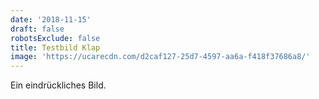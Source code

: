 ```yaml
---
date: '2018-11-15'
draft: false
robotsExclude: false
title: Testbild Klap
image: 'https://ucarecdn.com/d2caf127-25d7-4597-aa6a-f418f37686a8/'
---
```

Ein eindrückliches Bild.
